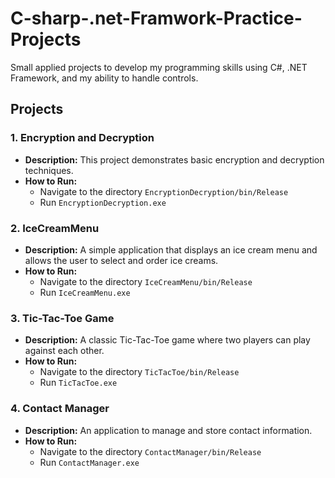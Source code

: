 # C-sharp-.net-Framwork-Practice-Projects
Small applied projects to develop my programming skills using C#, .NET Framework, and my ability to handle controls.

## Projects

### 1. Encryption and Decryption
- **Description:** This project demonstrates basic encryption and decryption techniques.
- **How to Run:** 
  - Navigate to the directory `EncryptionDecryption/bin/Release`
  - Run `EncryptionDecryption.exe`

### 2. IceCreamMenu
- **Description:** A simple application that displays an ice cream menu and allows the user to select and order ice creams.
- **How to Run:** 
  - Navigate to the directory `IceCreamMenu/bin/Release`
  - Run `IceCreamMenu.exe`

### 3. Tic-Tac-Toe Game
- **Description:** A classic Tic-Tac-Toe game where two players can play against each other.
- **How to Run:** 
  - Navigate to the directory `TicTacToe/bin/Release`
  - Run `TicTacToe.exe`

### 4. Contact Manager
- **Description:** An application to manage and store contact information.
- **How to Run:** 
  - Navigate to the directory `ContactManager/bin/Release`
  - Run `ContactManager.exe`
